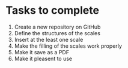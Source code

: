 # Tasks to complete

1. Create a new repository on GitHub
2. Define the structures of the scales
3. Insert at the least one scale
4. Make the filling of the scales work properly
5. Make it save as a PDF
6. Make it pleasent to use
 